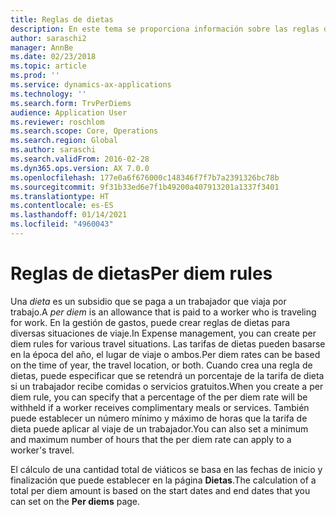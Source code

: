```yaml
---
title: Reglas de dietas
description: En este tema se proporciona información sobre las reglas de dietas.
author: saraschi2
manager: AnnBe
ms.date: 02/23/2018
ms.topic: article
ms.prod: ''
ms.service: dynamics-ax-applications
ms.technology: ''
ms.search.form: TrvPerDiems
audience: Application User
ms.reviewer: roschlom
ms.search.scope: Core, Operations
ms.search.region: Global
ms.author: saraschi
ms.search.validFrom: 2016-02-28
ms.dyn365.ops.version: AX 7.0.0
ms.openlocfilehash: 177e0a6f676000c148346f7f7b7a2391326bc78b
ms.sourcegitcommit: 9f31b33ed6e7f1b49200a407913201a1337f3401
ms.translationtype: HT
ms.contentlocale: es-ES
ms.lasthandoff: 01/14/2021
ms.locfileid: "4960043"
---
```

# <a name="per-diem-rules"></a><span data-ttu-id="74f73-103">Reglas de dietas</span><span class="sxs-lookup"><span data-stu-id="74f73-103">Per diem rules</span></span>

<span data-ttu-id="74f73-104">Una *dieta* es un subsidio que se paga a un trabajador que viaja por trabajo.</span><span class="sxs-lookup"><span data-stu-id="74f73-104">A *per diem* is an allowance that is paid to a worker who is traveling for work.</span></span> <span data-ttu-id="74f73-105">En la gestión de gastos, puede crear reglas de dietas para diversas situaciones de viaje.</span><span class="sxs-lookup"><span data-stu-id="74f73-105">In Expense management, you can create per diem rules for various travel situations.</span></span> <span data-ttu-id="74f73-106">Las tarifas de dietas pueden basarse en la época del año, el lugar de viaje o ambos.</span><span class="sxs-lookup"><span data-stu-id="74f73-106">Per diem rates can be based on the time of year, the travel location, or both.</span></span> <span data-ttu-id="74f73-107">Cuando crea una regla de dietas, puede especificar que se retendrá un porcentaje de la tarifa de dieta si un trabajador recibe comidas o servicios gratuitos.</span><span class="sxs-lookup"><span data-stu-id="74f73-107">When you create a per diem rule, you can specify that a percentage of the per diem rate will be withheld if a worker receives complimentary meals or services.</span></span> <span data-ttu-id="74f73-108">También puede establecer un número mínimo y máximo de horas que la tarifa de dieta puede aplicar al viaje de un trabajador.</span><span class="sxs-lookup"><span data-stu-id="74f73-108">You can also set a minimum and maximum number of hours that the per diem rate can apply to a worker's travel.</span></span>

<span data-ttu-id="74f73-109">El cálculo de una cantidad total de viáticos se basa en las fechas de inicio y finalización que puede establecer en la página **Dietas**.</span><span class="sxs-lookup"><span data-stu-id="74f73-109">The calculation of a total per diem amount is based on the start dates and end dates that you can set on the **Per diems** page.</span></span>
